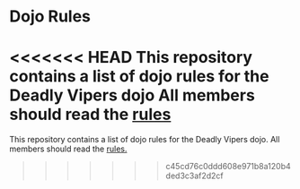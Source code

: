 Dojo Rules
==========

<<<<<<< HEAD
This repository contains a list of dojo rules for the Deadly Vipers dojo
All members should read the [rules](https://github.com/deadlyvipers)
=======
This repository contains a list of dojo rules for the Deadly Vipers dojo.
All members should read the [rules.](https://github.com/deadlyvipers)

>>>>>>> c45cd76c0ddd608e971b8a120b4ded3c3af2d2cf

